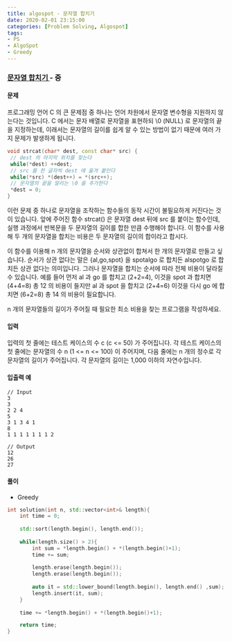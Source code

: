 ```yaml
---
title: algospot - 문자열 합치기
date: 2020-02-01 23:15:00
categories: [Problem Solving, Algospot]
tags:
- PS
- AlgoSpot
- Greedy
---
```


### [ 문자열 합치기 ](https://www.algospot.com/judge/problem/read/STRJOIN#) - 중

#### 문제

프로그래밍 언어 C 의 큰 문제점 중 하나는 언어 차원에서 문자열 변수형을 지원하지 않는다는 것입니다. C 에서는 문자 배열로 문자열을 표현하되 \0 (NULL) 로 문자열의 끝을 지정하는데, 이래서는 문자열의 길이를 쉽게 알 수 있는 방법이 없기 때문에 여러 가지 문제가 발생하게 됩니다.

```cpp
void strcat(char* dest, const char* src) {
 // dest 의 마지막 위치를 찾는다
 while(*dest) ++dest;
 // src 를 한 글자씩 dest 에 옮겨 붙인다
 while(*src) *(dest++) = *(src++);
 // 문자열의 끝을 알리는 \0 을 추가한다
 *dest = 0;
}
```

이런 문제 중 하나로 문자열을 조작하는 함수들의 동작 시간이 불필요하게 커진다는 것이 있습니다. 앞에 주어진 함수 strcat() 은 문자열 dest 뒤에 src 를 붙이는 함수인데, 실행 과정에서 반복문을 두 문자열의 길이를 합한 만큼 수행해야 합니다. 이 함수를 사용해 두 개의 문자열을 합치는 비용은 두 문자열의 길이의 합이라고 합시다.

이 함수를 이용해 n 개의 문자열을 순서와 상관없이 합쳐서 한 개의 문자열로 만들고 싶습니다. 순서가 상관 없다는 말은 {al,go,spot} 을 spotalgo 로 합치든 alspotgo 로 합치든 상관 없다는 의미입니다. 그러나 문자열을 합치는 순서에 따라 전체 비용이 달라질 수 있습니다. 예를 들어 먼저 al 과 go 를 합치고 (2+2=4), 이것을 spot 과 합치면 (4+4=8) 총 12 의 비용이 들지만 al 과 spot 을 합치고 (2+4=6) 이것을 다시 go 에 합치면 (6+2=8) 총 14 의 비용이 필요합니다.

n 개의 문자열들의 길이가 주어질 때 필요한 최소 비용을 찾는 프로그램을 작성하세요.

#### 입력
 
입력의 첫 줄에는 테스트 케이스의 수 c (c <= 50) 가 주어집니다. 각 테스트 케이스의 첫 줄에는 문자열의 수 n (1 <= n <= 100) 이 주어지며, 다음 줄에는 n 개의 정수로 각 문자열의 길이가 주어집니다. 각 문자열의 길이는 1,000 이하의 자연수입니다.

#### 입출력 예

```
// Input
3
3
2 2 4
5
3 1 3 4 1
8
1 1 1 1 1 1 1 2

// Output
12
26
27
```

#### 풀이
  - Greedy

```cpp
int solution(int n, std::vector<int>& length){
	int time = 0;
	
	std::sort(length.begin(), length.end());
	
	while(length.size() > 2){
		int sum = *length.begin() + *(length.begin()+1);
		time += sum;
		
		length.erase(length.begin());
		length.erase(length.begin());
		
		auto it = std::lower_bound(length.begin(), length.end() ,sum);
		length.insert(it, sum);
	}
	
	time += *length.begin() + *(length.begin()+1);

	return time;
}
```